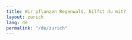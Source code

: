 ```yaml
---
title: Wir pflanzen Regenwald, hilfst du mit?
layout: zurich
lang: de
permalink: "/de/zurich"
---
```

